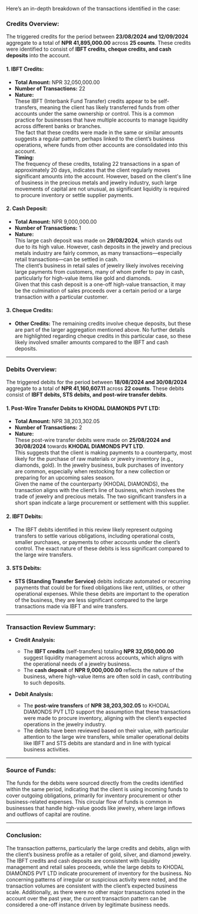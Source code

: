 Here’s an in-depth breakdown of the transactions identified in the case:

### **Credits Overview:**
The triggered credits for the period between **23/08/2024 and 12/09/2024** aggregate to a total of **NPR 41,895,000.00** across **25 counts**. These credits were identified to consist of **IBFT credits, cheque credits, and cash deposits** into the account.

#### **1. IBFT Credits:**
- **Total Amount:** NPR 32,050,000.00
- **Number of Transactions:** 22
- **Nature:**  
  These IBFT (Interbank Fund Transfer) credits appear to be self-transfers, meaning the client has likely transferred funds from other accounts under the same ownership or control. This is a common practice for businesses that have multiple accounts to manage liquidity across different banks or branches.  
  The fact that these credits were made in the same or similar amounts suggests a regular pattern, perhaps linked to the client’s business operations, where funds from other accounts are consolidated into this account.  
  **Timing:**  
  The frequency of these credits, totaling 22 transactions in a span of approximately 20 days, indicates that the client regularly moves significant amounts into the account. However, based on the client's line of business in the precious metals and jewelry industry, such large movements of capital are not unusual, as significant liquidity is required to procure inventory or settle supplier payments.

#### **2. Cash Deposit:**
- **Total Amount:** NPR 9,000,000.00
- **Number of Transactions:** 1
- **Nature:**  
  This large cash deposit was made on **29/08/2024**, which stands out due to its high value. However, cash deposits in the jewelry and precious metals industry are fairly common, as many transactions—especially retail transactions—can be settled in cash.  
  The client’s business in retail sales of jewelry likely involves receiving large payments from customers, many of whom prefer to pay in cash, particularly for high-value items like gold and diamonds.  
  Given that this cash deposit is a one-off high-value transaction, it may be the culmination of sales proceeds over a certain period or a large transaction with a particular customer.

#### **3. Cheque Credits:**
- **Other Credits:** The remaining credits involve cheque deposits, but these are part of the larger aggregation mentioned above. No further details are highlighted regarding cheque credits in this particular case, so these likely involved smaller amounts compared to the IBFT and cash deposits.

---

### **Debits Overview:**
The triggered debits for the period between **18/08/2024 and 30/08/2024** aggregate to a total of **NPR 41,160,607.11** across **22 counts**. These debits consist of **IBFT debits, STS debits, and post-wire transfer debits**.

#### **1. Post-Wire Transfer Debits to KHODAL DIAMONDS PVT LTD:**
- **Total Amount:** NPR 38,203,302.05
- **Number of Transactions:** 2
- **Nature:**  
  These post-wire transfer debits were made on **25/08/2024 and 30/08/2024** towards **KHODAL DIAMONDS PVT LTD**.  
  This suggests that the client is making payments to a counterparty, most likely for the purchase of raw materials or jewelry inventory (e.g., diamonds, gold). In the jewelry business, bulk purchases of inventory are common, especially when restocking for a new collection or preparing for an upcoming sales season.  
  Given the name of the counterparty (KHODAL DIAMONDS), the transaction aligns with the client’s line of business, which involves the trade of jewelry and precious metals. The two significant transfers in a short span indicate a large procurement or settlement with this supplier.

#### **2. IBFT Debits:**
- The IBFT debits identified in this review likely represent outgoing transfers to settle various obligations, including operational costs, smaller purchases, or payments to other accounts under the client’s control. The exact nature of these debits is less significant compared to the large wire transfers.

#### **3. STS Debits:**
- **STS (Standing Transfer Service)** debits indicate automated or recurring payments that could be for fixed obligations like rent, utilities, or other operational expenses. While these debits are important to the operation of the business, they are less significant compared to the large transactions made via IBFT and wire transfers.

---

### **Transaction Review Summary:**

- **Credit Analysis:**
  - The **IBFT credits** (self-transfers) totaling **NPR 32,050,000.00** suggest liquidity management across accounts, which aligns with the operational needs of a jewelry business.  
  - The **cash deposit** of **NPR 9,000,000.00** reflects the nature of the business, where high-value items are often sold in cash, contributing to such deposits.
  
- **Debit Analysis:**
  - The **post-wire transfers** of **NPR 38,203,302.05** to KHODAL DIAMONDS PVT LTD support the assumption that these transactions were made to procure inventory, aligning with the client’s expected operations in the jewelry industry.  
  - The debits have been reviewed based on their value, with particular attention to the large wire transfers, while smaller operational debits like IBFT and STS debits are standard and in line with typical business activities.

---

### **Source of Funds:**
The funds for the debits were sourced directly from the credits identified within the same period, indicating that the client is using incoming funds to cover outgoing obligations, primarily for inventory procurement or other business-related expenses. This circular flow of funds is common in businesses that handle high-value goods like jewelry, where large inflows and outflows of capital are routine.

---

### **Conclusion:**
The transaction patterns, particularly the large credits and debits, align with the client’s business profile as a retailer of gold, silver, and diamond jewelry. The IBFT credits and cash deposits are consistent with liquidity management and retail sales proceeds, while the large debits to KHODAL DIAMONDS PVT LTD indicate procurement of inventory for the business. No concerning patterns of irregular or suspicious activity were noted, and the transaction volumes are consistent with the client’s expected business scale. Additionally, as there were no other major transactions noted in the account over the past year, the current transaction pattern can be considered a one-off instance driven by legitimate business needs.
